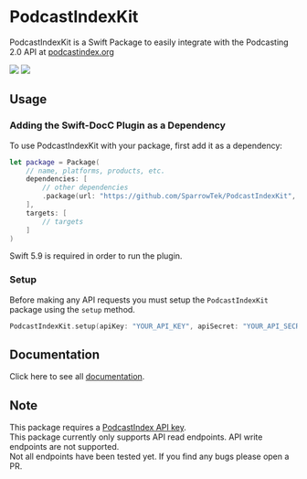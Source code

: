 # PodcastIndexKit

PodcastIndexKit is a Swift Package to easily integrate with the Podcasting 2.0 API at [podcastindex.org](https://podcastindex.org)  

[![](https://img.shields.io/endpoint?url=https%3A%2F%2Fswiftpackageindex.com%2Fapi%2Fpackages%2FSparrowTek%2FPodcastIndexKit%2Fbadge%3Ftype%3Dswift-versions)](https://swiftpackageindex.com/SparrowTek/PodcastIndexKit) [![](https://img.shields.io/endpoint?url=https%3A%2F%2Fswiftpackageindex.com%2Fapi%2Fpackages%2FSparrowTek%2FPodcastIndexKit%2Fbadge%3Ftype%3Dplatforms)](https://swiftpackageindex.com/SparrowTek/PodcastIndexKit)

## Usage

### Adding the Swift-DocC Plugin as a Dependency

To use PodcastIndexKit with your package, first add it as a dependency:

```swift
let package = Package(
	// name, platforms, products, etc.
	dependencies: [
		// other dependencies
		.package(url: "https://github.com/SparrowTek/PodcastIndexKit", from: "0.4.1"),
	],
	targets: [
		// targets
	]
)
```

Swift 5.9 is required in order to run the plugin.

### Setup

Before making any API requests you must setup the `PodcastIndexKit` package using the `setup` method.  

```swift
PodcastIndexKit.setup(apiKey: "YOUR_API_KEY", apiSecret: "YOUR_API_SECRET", userAgent: "YOUR_APP_USER_AGENT")
```

## Documentation

Click here to see all [documentation](https://swiftpackageindex.com/SparrowTek/PodcastIndexKit/0.4.1/documentation/podcastindexkit).

## Note

This package requires a [PodcastIndex API key](https://api.podcastindex.org).  
This package currently only supports API read endpoints. API write endpoints are not supported.  
Not all endpoints have been tested yet. If you find any bugs please open a PR.  
